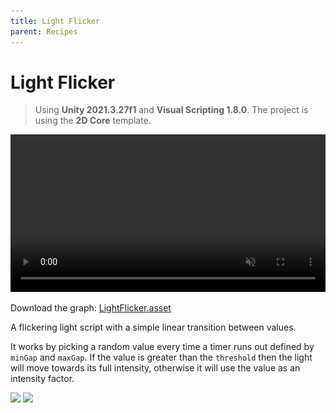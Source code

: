 ```yaml
---
title: Light Flicker
parent: Recipes
---
```


# Light Flicker

> Using **Unity 2021.3.27f1** and **Visual Scripting 1.8.0**. The project is using the **2D Core** template.

<video autoplay loop muted playsinline controls style="width: 100%;">
	<source src="./demo.mp4" type="video/mp4">
</video>

Download the graph: [LightFlicker.asset](./LightFlicker.asset)

A flickering light script with a simple linear transition between values. 

It works by picking a random value every time a timer runs out defined by `minGap` and `maxGap`. If the value is greater than the `threshold` then the light will move towards its full intensity, otherwise it will use the value as an intensity factor.

<img src="./variables-1x.webp" srcset="./variables-1x.webp 1x, ./variables-2x 2x">

<img src="./graph-1x.webp" srcset="./graph-1x.webp 1x, ./graph-2x.webp 2x">